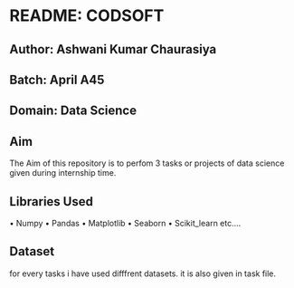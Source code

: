 # README: CODSOFT

## Author: Ashwani Kumar Chaurasiya

## Batch: April A45

## Domain: Data Science

## Aim

The Aim of this repository is to perfom 3 tasks or projects of data science given during internship time.

## Libraries Used
•	Numpy
•	Pandas
•	Matplotlib
•	Seaborn
•	Scikit_learn 
etc....


## Dataset
for every tasks i have used difffrent datasets. it is also given in task file.
